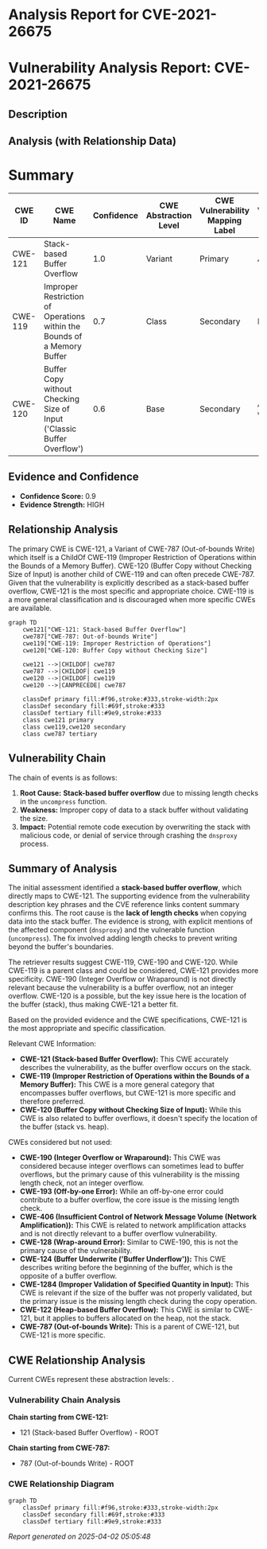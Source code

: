 # Analysis Report for CVE-2021-26675

# Vulnerability Analysis Report: CVE-2021-26675

## Description



## Analysis (with Relationship Data)

# Summary
| CWE ID | CWE Name | Confidence | CWE Abstraction Level | CWE Vulnerability Mapping Label | CWE-Vulnerability Mapping Notes |
|---|---|---|---|---|---|
| CWE-121 | Stack-based Buffer Overflow | 1.0 | Variant | Primary | Allowed |
| CWE-119 | Improper Restriction of Operations within the Bounds of a Memory Buffer | 0.7 | Class | Secondary | Discouraged |
| CWE-120 | Buffer Copy without Checking Size of Input ('Classic Buffer Overflow') | 0.6 | Base | Secondary | Allowed-with-Review |

## Evidence and Confidence

*   **Confidence Score:** 0.9
*   **Evidence Strength:** HIGH

## Relationship Analysis
The primary CWE is CWE-121, a Variant of CWE-787 (Out-of-bounds Write) which itself is a ChildOf CWE-119 (Improper Restriction of Operations within the Bounds of a Memory Buffer). CWE-120 (Buffer Copy without Checking Size of Input) is another child of CWE-119 and can often precede CWE-787. Given that the vulnerability is explicitly described as a stack-based buffer overflow, CWE-121 is the most specific and appropriate choice. CWE-119 is a more general classification and is discouraged when more specific CWEs are available.

```mermaid
graph TD
    cwe121["CWE-121: Stack-based Buffer Overflow"]
    cwe787["CWE-787: Out-of-bounds Write"]
    cwe119["CWE-119: Improper Restriction of Operations"]
    cwe120["CWE-120: Buffer Copy without Checking Size"]

    cwe121 -->|CHILDOF| cwe787
    cwe787 -->|CHILDOF| cwe119
    cwe120 -->|CHILDOF| cwe119
    cwe120 -->|CANPRECEDE| cwe787

    classDef primary fill:#f96,stroke:#333,stroke-width:2px
    classDef secondary fill:#69f,stroke:#333
    classDef tertiary fill:#9e9,stroke:#333
    class cwe121 primary
    class cwe119,cwe120 secondary
    class cwe787 tertiary
```

## Vulnerability Chain
The chain of events is as follows:
1.  **Root Cause:** **Stack-based buffer overflow** due to missing length checks in the `uncompress` function.
2.  **Weakness:** Improper copy of data to a stack buffer without validating the size.
3.  **Impact:** Potential remote code execution by overwriting the stack with malicious code, or denial of service through crashing the `dnsproxy` process.

## Summary of Analysis
The initial assessment identified a **stack-based buffer overflow**, which directly maps to CWE-121. The supporting evidence from the vulnerability description key phrases and the CVE reference links content summary confirms this. The root cause is the **lack of length checks** when copying data into the stack buffer. The evidence is strong, with explicit mentions of the affected component (`dnsproxy`) and the vulnerable function (`uncompress`). The fix involved adding length checks to prevent writing beyond the buffer's boundaries.

The retriever results suggest CWE-119, CWE-190 and CWE-120. While CWE-119 is a parent class and could be considered, CWE-121 provides more specificity. CWE-190 (Integer Overflow or Wraparound) is not directly relevant because the vulnerability is a buffer overflow, not an integer overflow. CWE-120 is a possible, but the key issue here is the location of the buffer (stack), thus making CWE-121 a better fit.

Based on the provided evidence and the CWE specifications, CWE-121 is the most appropriate and specific classification.

Relevant CWE Information:

*   **CWE-121 (Stack-based Buffer Overflow):** This CWE accurately describes the vulnerability, as the buffer overflow occurs on the stack.
*   **CWE-119 (Improper Restriction of Operations within the Bounds of a Memory Buffer):** This CWE is a more general category that encompasses buffer overflows, but CWE-121 is more specific and therefore preferred.
*   **CWE-120 (Buffer Copy without Checking Size of Input):** While this CWE is also related to buffer overflows, it doesn't specify the location of the buffer (stack vs. heap).

CWEs considered but not used:

*   **CWE-190 (Integer Overflow or Wraparound):** This CWE was considered because integer overflows can sometimes lead to buffer overflows, but the primary cause of this vulnerability is the missing length check, not an integer overflow.
*   **CWE-193 (Off-by-one Error):** While an off-by-one error could contribute to a buffer overflow, the core issue is the missing length check.
*   **CWE-406 (Insufficient Control of Network Message Volume (Network Amplification)):** This CWE is related to network amplification attacks and is not directly relevant to a buffer overflow vulnerability.
*   **CWE-128 (Wrap-around Error):** Similar to CWE-190, this is not the primary cause of the vulnerability.
*   **CWE-124 (Buffer Underwrite ('Buffer Underflow')):** This CWE describes writing before the beginning of the buffer, which is the opposite of a buffer overflow.
*   **CWE-1284 (Improper Validation of Specified Quantity in Input):** This CWE is relevant if the size of the buffer was not properly validated, but the primary issue is the missing length check during the copy operation.
*   **CWE-122 (Heap-based Buffer Overflow):** This CWE is similar to CWE-121, but it applies to buffers allocated on the heap, not the stack.
*   **CWE-787 (Out-of-bounds Write):** This is a parent of CWE-121, but CWE-121 is more specific.


## CWE Relationship Analysis

Current CWEs represent these abstraction levels: .


### Vulnerability Chain Analysis

**Chain starting from CWE-121:**
- 121 (Stack-based Buffer Overflow) - ROOT


**Chain starting from CWE-787:**
- 787 (Out-of-bounds Write) - ROOT



### CWE Relationship Diagram

```mermaid
graph TD
    classDef primary fill:#f96,stroke:#333,stroke-width:2px
    classDef secondary fill:#69f,stroke:#333
    classDef tertiary fill:#9e9,stroke:#333
```



*Report generated on 2025-04-02 05:05:48*
